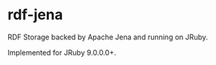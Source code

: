 rdf-jena
========

RDF Storage backed by Apache Jena and running on JRuby.

Implemented for JRuby 9.0.0.0+.
